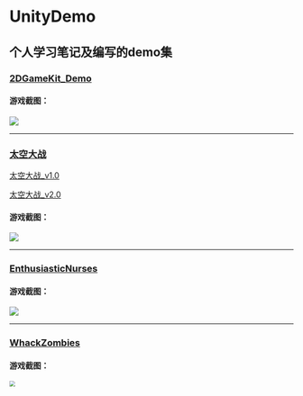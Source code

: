 # UnityDemo

## 个人学习笔记及编写的demo集

### [2DGameKit_Demo](https://github.com/justguang/UnityDemo/tree/2DGameKit_Demo)

#### 游戏截图：
<img src="https://img2020.cnblogs.com/blog/2518177/202110/2518177-20211015164851774-1413196003.png">

*********************************************************************************************

### [太空大战](https://github.com/justguang/UnityDemo/tree/airplane)
[太空大战_v1.0](https://github.com/justguang/UnityDemo/releases/tag/airplane_v1.0)

[太空大战_v2.0](https://github.com/justguang/UnityDemo/releases/tag/airplane_v2.0)

#### 游戏截图：
<img src="https://img2020.cnblogs.com/blog/2518177/202110/2518177-20211015152207271-274859901.png">


*********************************************************************************************

### [EnthusiasticNurses](https://github.com/justguang/UnityDemo/tree/EnthusiasticNurses)

#### 游戏截图：
<img src="https://img2020.cnblogs.com/blog/2518177/202110/2518177-20211018164333716-282756221.png">

*************************************************************************************************

### [WhackZombies](https://github.com/justguang/UnityDemo/tree/WhackZombies)

#### 游戏截图：
<img src="https://img2020.cnblogs.com/blog/2518177/202110/2518177-20211022150215396-185646990.png" style="zoom:60%">


